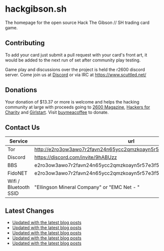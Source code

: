 # hackgibson.sh
The homepage for the open source Hack The Gibson // SH trading card game.


## Contributing

To add your card just submit a pull request with your card's front art, it would be added to the next run of set after community play testing.

Game play and discussions over the project is held the r2600 discord server. Come join us at [Discord](https://discord.com/invite/9hABUzz) or via IRC at https://www.scuttled.net/


## Donations

Your donation of $13.37 or more is welcome and helps the hacking community at large with proceeds going to [2600 Magazine](https://2600.com/), [Hackers for Charity](https://hackersforcharity.org) and [Girlstart](https://girlstart.org).  Visit [buymeacoffee](https://www.buymeacoffee.com/hackgibson.sh) to donate.


## Contact Us

Service | url
-|-
Tor | http://e2ro3ow3awo7r2favn24n65ycc2qmzkoayn5r57e3f56nvjwdcgg32ad.onion
Discord | https://discord.com/invite/9hABUzz
BBS | e2ro3ow3awo7r2favn24n65ycc2qmzkoayn5r57e3f56nvjwdcgg32ad.onion:23
FidoNET | e2ro3ow3awo7r2favn24n65ycc2qmzkoayn5r57e3f56nvjwdcgg32ad.onion:24554
Wifi / Bluetooth SSID | "Ellingson Mineral Company" or "EMC Net - <fidonet address>"

## Latest Changes
<!-- BLOG-POST-LIST:START -->
- [Updated with the latest blog posts](https://github.com/DFW2600/hackgibson.sh/commit/37a12a64e1bfc84c15c2fe70ffa1ac01dfab49da)
- [Updated with the latest blog posts](https://github.com/DFW2600/hackgibson.sh/commit/62c16211d320e45a8aad0f467afb49cef4ad20d0)
- [Updated with the latest blog posts](https://github.com/DFW2600/hackgibson.sh/commit/c659740d3afac544193282689c29b58df3d666e2)
- [Updated with the latest blog posts](https://github.com/DFW2600/hackgibson.sh/commit/59fac56ca2bcb0d3c6a62443c18a25f1993db553)
- [Updated with the latest blog posts](https://github.com/DFW2600/hackgibson.sh/commit/cc155855872a39c8c67d579255b6ac7c74f5d5b5)
<!-- BLOG-POST-LIST:END -->
